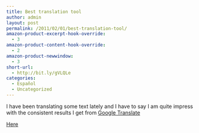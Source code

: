 ```yaml
---
title: Best translation tool
author: admin
layout: post
permalink: /2011/02/01/best-translation-tool/
amazon-product-excerpt-hook-override:
  - 3
amazon-product-content-hook-override:
  - 2
amazon-product-newwindow:
  - 3
short-url:
  - http://bit.ly/gVLQLe
categories:
  - Español
  - Uncategorized
---
```

I have been translating some text lately and I have to say I am quite impress with the consistent results I get from [Google Translate][1]

[Here][1]

 [1]: http://translate.google.com/
